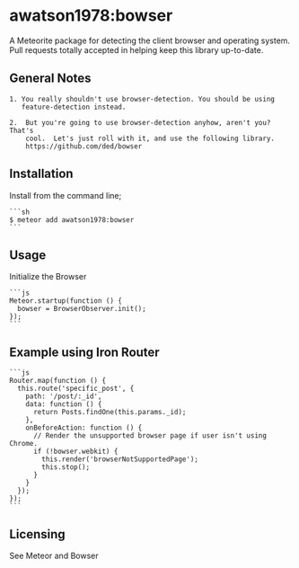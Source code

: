 # awatson1978:bowser

A Meteorite package for detecting the client browser and operating system. Pull
requests totally accepted in helping keep this library up-to-date.


## General Notes

    1. You really shouldn't use browser-detection. You should be using
       feature-detection instead.

    2.  But you're going to use browser-detection anyhow, aren't you?  That's
        cool.  Let's just roll with it, and use the following library.
        https://github.com/ded/bowser


## Installation

Install from the command line;

    ```sh
    $ meteor add awatson1978:bowser
    ```


## Usage

Initialize the Browser

    ```js
    Meteor.startup(function () {
      bowser = BrowserObserver.init();
    });
    ```

## Example using Iron Router

    ```js
    Router.map(function () {
      this.route('specific_post', {
        path: '/post/:_id',
        data: function () {
          return Posts.findOne(this.params._id);
        },
        onBeforeAction: function () {
          // Render the unsupported browser page if user isn't using Chrome.
          if (!bowser.webkit) {
            this.render('browserNotSupportedPage');
            this.stop();
          }
        }
      });
    });
    ```


## Licensing

See Meteor and Bowser

